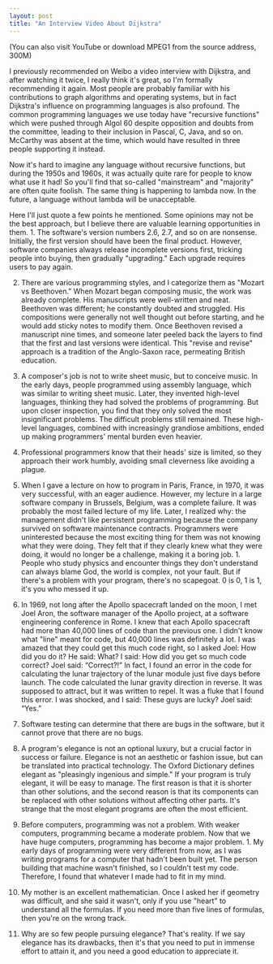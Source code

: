```yaml
---
layout: post
title: "An Interview Video About Dijkstra"
---
```



(You can also visit YouTube or download MPEG1 from the source address, 300M)

I previously recommended on Weibo a video interview with Dijkstra, and after watching it twice, I really think it's great, so I'm formally recommending it again. Most people are probably familiar with his contributions to graph algorithms and operating systems, but in fact Dijkstra's influence on programming languages is also profound. The common programming languages we use today have "recursive functions" which were pushed through Algol 60 despite opposition and doubts from the committee, leading to their inclusion in Pascal, C, Java, and so on. McCarthy was absent at the time, which would have resulted in three people supporting it instead.

Now it's hard to imagine any language without recursive functions, but during the 1950s and 1960s, it was actually quite rare for people to know what use it had! So you'll find that so-called "mainstream" and "majority" are often quite foolish. The same thing is happening to lambda now. In the future, a language without lambda will be unacceptable.

Here I'll just quote a few points he mentioned. Some opinions may not be the best approach, but I believe there are valuable learning opportunities in them. 1. The software's version numbers 2.6, 2.7, and so on are nonsense. Initially, the first version should have been the final product. However, software companies always release incomplete versions first, tricking people into buying, then gradually "upgrading." Each upgrade requires users to pay again.

2. There are various programming styles, and I categorize them as "Mozart vs Beethoven." When Mozart began composing music, the work was already complete. His manuscripts were well-written and neat. Beethoven was different; he constantly doubted and struggled. His compositions were generally not well thought out before starting, and he would add sticky notes to modify them. Once Beethoven revised a manuscript nine times, and someone later peeled back the layers to find that the first and last versions were identical. This "revise and revise" approach is a tradition of the Anglo-Saxon race, permeating British education.

3. A composer's job is not to write sheet music, but to conceive music. In the early days, people programmed using assembly language, which was similar to writing sheet music. Later, they invented high-level languages, thinking they had solved the problems of programming. But upon closer inspection, you find that they only solved the most insignificant problems. The difficult problems still remained. These high-level languages, combined with increasingly grandiose ambitions, ended up making programmers' mental burden even heavier.

4. Professional programmers know that their heads' size is limited, so they approach their work humbly, avoiding small cleverness like avoiding a plague.

5. When I gave a lecture on how to program in Paris, France, in 1970, it was very successful, with an eager audience. However, my lecture in a large software company in Brussels, Belgium, was a complete failure. It was probably the most failed lecture of my life. Later, I realized why: the management didn't like persistent programming because the company survived on software maintenance contracts. Programmers were uninterested because the most exciting thing for them was not knowing what they were doing. They felt that if they clearly knew what they were doing, it would no longer be a challenge, making it a boring job. 1. People who study physics and encounter things they don't understand can always blame God, the world is complex, not your fault. But if there's a problem with your program, there's no scapegoat. 0 is 0, 1 is 1, it's you who messed it up.

2. In 1969, not long after the Apollo spacecraft landed on the moon, I met Joel Aron, the software manager of the Apollo project, at a software engineering conference in Rome. I knew that each Apollo spacecraft had more than 40,000 lines of code than the previous one. I didn't know what "line" meant for code, but 40,000 lines was definitely a lot. I was amazed that they could get this much code right, so I asked Joel: How did you do it? He said: What? I said: How did you get so much code correct? Joel said: “Correct?!” In fact, I found an error in the code for calculating the lunar trajectory of the lunar module just five days before launch. The code calculated the lunar gravity direction in reverse. It was supposed to attract, but it was written to repel. It was a fluke that I found this error. I was shocked, and I said: These guys are lucky? Joel said: “Yes.”

3. Software testing can determine that there are bugs in the software, but it cannot prove that there are no bugs.

4. A program's elegance is not an optional luxury, but a crucial factor in success or failure. Elegance is not an aesthetic or fashion issue, but can be translated into practical technology. The Oxford Dictionary defines elegant as "pleasingly ingenious and simple." If your program is truly elegant, it will be easy to manage. The first reason is that it is shorter than other solutions, and the second reason is that its components can be replaced with other solutions without affecting other parts. It's strange that the most elegant programs are often the most efficient.

5. Before computers, programming was not a problem. With weaker computers, programming became a moderate problem. Now that we have huge computers, programming has become a major problem. 1. My early days of programming were very different from now, as I was writing programs for a computer that hadn't been built yet. The person building that machine wasn't finished, so I couldn't test my code. Therefore, I found that whatever I made had to fit in my mind.

12. My mother is an excellent mathematician. Once I asked her if geometry was difficult, and she said it wasn't, only if you use "heart" to understand all the formulas. If you need more than five lines of formulas, then you're on the wrong track.

13. Why are so few people pursuing elegance? That's reality. If we say elegance has its drawbacks, then it's that you need to put in immense effort to attain it, and you need a good education to appreciate it.
